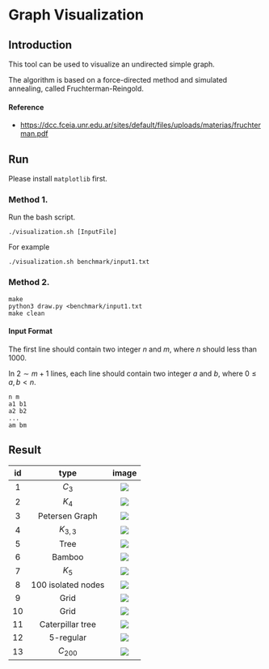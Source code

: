 # Graph Visualization

## Introduction

This tool can be used to visualize an undirected simple graph.

The algorithm is based on a force-directed method and simulated annealing, called Fruchterman-Reingold.

#### Reference

-   https://dcc.fceia.unr.edu.ar/sites/default/files/uploads/materias/fruchterman.pdf

## Run

Please install `matplotlib` first.

### Method 1.
Run the bash script.

```shell
./visualization.sh [InputFile]
```

For example

```shell
./visualization.sh benchmark/input1.txt
```

### Method 2.

```
make
python3 draw.py <benchmark/input1.txt
make clean
```


#### Input Format

The first line should contain two integer $n$ and $m$, where $n$ should less than 1000.

In $2 \sim m + 1$ lines, each line should contain two integer $a$ and $b$, where $0 \le a, b < n$.

```
n m
a1 b1
a2 b2
...
am bm
```

## Result
| id | type | image |
|:---:|:---:|:---:|
| 1 | $C_3$ | ![](./image/1.png) |
| 2 | $K_4$ | ![](./image/2.png) |
| 3 | Petersen Graph | ![](./image/3.png) |
| 4 | $K_{3,3}$ | ![](./image/4.png) |
| 5 | Tree | ![](./image/5.png) |
| 6 | Bamboo | ![](./image/6.png) |
| 7 | $K_5$ | ![](./image/9.png) |
| 8 | 100 isolated nodes | ![](./image/10.png) |
| 9 | Grid | ![](./image/11.png) |
| 10 | Grid | ![](./image/12.png) |
| 11 | Caterpillar tree | ![](./image/13.png) |
| 12 | 5-regular | ![](./image/14.png) |
| 13 | $C_{200}$ | ![](./image/15.png) |

